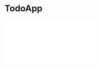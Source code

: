 # TodoApp
![alt text](file:///C:/Users/Admin/Downloads/demo/TodoApp/out/production/TodoApp/index.html)
